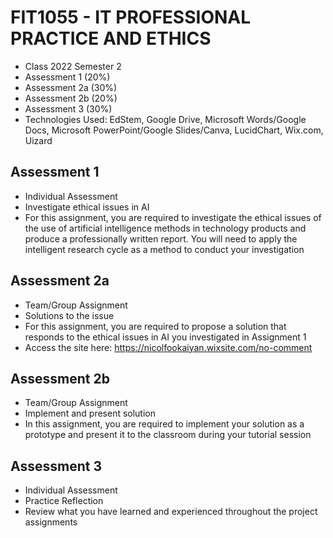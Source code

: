 # FIT1055 - IT PROFESSIONAL PRACTICE AND ETHICS
- Class 2022 Semester 2
- Assessment 1 (20%)
- Assessment 2a (30%)
- Assessment 2b (20%)
- Assessment 3 (30%)
- Technologies Used: EdStem, Google Drive, Microsoft Words/Google Docs, Microsoft PowerPoint/Google Slides/Canva, LucidChart, Wix.com, Uizard

## Assessment 1
- Individual Assessment
- Investigate ethical issues in AI
- For this assignment, you are required to investigate the ethical issues of the use of artificial intelligence methods in technology products and produce a professionally written report. You will need to apply the intelligent research cycle as a method to conduct your investigation

## Assessment 2a
- Team/Group Assignment
- Solutions to the issue
- For this assignment, you are required to propose a solution that responds to the ethical issues in AI you investigated in Assignment 1
- Access the site here: https://nicolfookaiyan.wixsite.com/no-comment

## Assessment 2b
- Team/Group Assignment
- Implement and present solution
- In this assignment, you are required to implement your solution as a prototype and present it to the classroom during your tutorial session

## Assessment 3
- Individual Assessment
- Practice Reflection
- Review what you have learned and experienced throughout the project assignments